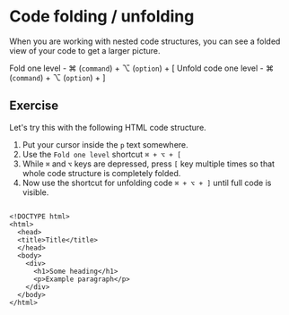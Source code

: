 Code folding / unfolding
=========================

When you are working with nested code structures, you can see a folded view
of your code to get a larger picture.

Fold one level - ⌘ (`command`) + ⌥ (`option`) + [
Unfold code one level - ⌘ (`command`) + ⌥ (`option`) + ]

Exercise
---------

Let's try this with the following HTML code structure.

1. Put your cursor inside the `p` text somewhere.
2. Use the `Fold one level` shortcut `⌘ + ⌥ + [`
3. While `⌘` and `⌥` keys are depressed, press `[` key multiple times
   so that whole code structure is completely folded.
4. Now use the shortcut for unfolding code `⌘ + ⌥ + ]` until full code
   is visible.

```

<!DOCTYPE html>
<html>
  <head>
  <title>Title</title>
  </head>
  <body>
    <div>
      <h1>Some heading</h1>
      <p>Example paragraph</p>
    </div>
  </body>
</html>


```